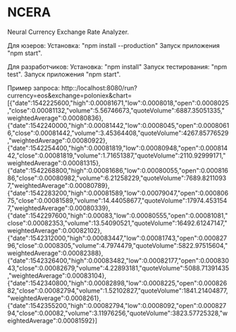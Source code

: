 # NCERA

Neural Currency Exchange Rate Analyzer.

Для юзеров:
Установка: "npm install --production"
Запуск приложения "npm start".

Для разработчиков:
Установка: "npm install"
Запуск тестирования: "npm test".
Запуск приложения "npm start".

Пример запроса:
http::/localhost:8080/run?currency=eos&exchange=poloniex&chart=[{"date":1542225600,"high":0.00081671,"low":0.0008018,"open":0.0008025,"close":0.00081132,"volume":5.56746673,"quoteVolume":6887.35051335,"weightedAverage":0.00080836},{"date":1542240000,"high":0.00081442,"low":0.0008045,"open":0.00080616,"close":0.00081442,"volume":3.45364408,"quoteVolume":4267.85776529,"weightedAverage":0.00080922},{"date":1542254400,"high":0.00081819,"low":0.00080948,"open":0.00081442,"close":0.00081819,"volume":1.71651387,"quoteVolume":2110.92999171,"weightedAverage":0.00081315},{"date":1542268800,"high":0.00081686,"low":0.00080055,"open":0.00081686,"close":0.00080982,"volume":6.21258229,"quoteVolume":7689.82110937,"weightedAverage":0.00080789},{"date":1542283200,"high":0.00081589,"low":0.00079047,"open":0.00080675,"close":0.00081589,"volume":14.44058677,"quoteVolume":17974.4531547,"weightedAverage":0.00080339},{"date":1542297600,"high":0.00083,"low":0.00080555,"open":0.00081081,"close":0.00082353,"volume":13.54090521,"quoteVolume":16492.61247147,"weightedAverage":0.00082102},{"date":1542312000,"high":0.00083447,"low":0.00081743,"open":0.00082796,"close":0.0008305,"volume":4.7974479,"quoteVolume":5822.97515604,"weightedAverage":0.00082388},{"date":1542326400,"high":0.00083482,"low":0.00082177,"open":0.00083043,"close":0.00082679,"volume":4.22893181,"quoteVolume":5088.71391435,"weightedAverage":0.00083104},{"date":1542340800,"high":0.00082898,"low":0.0008225,"open":0.00082682,"close":0.00082794,"volume":1.52102827,"quoteVolume":1841.21404877,"weightedAverage":0.0008261},{"date":1542355200,"high":0.00082794,"low":0.0008092,"open":0.00082794,"close":0.00082,"volume":3.11976256,"quoteVolume":3823.57725328,"weightedAverage":0.00081592}]
